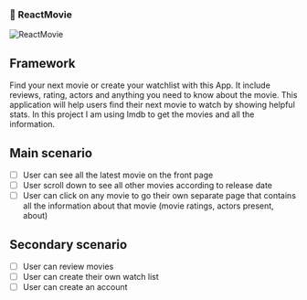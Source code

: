 ### :movie_camera: ReactMovie

![ReactMovie](https://i.imgur.com/OxyjCME.png)

## Framework
Find your next movie or create your watchlist with this App. It include reviews, rating, actors and anything you need to know about the movie. This application will help users find their next movie to watch by showing helpful stats. In this project I am using Imdb to get the movies and all the information.

## Main scenario

-   [ ] User can see all the latest movie on the front page
-   [ ] User scroll down to see all other movies according to release date
-   [ ] User can click on any movie to go their own separate page that contains all the information about that movie (movie ratings, actors present, about)

## Secondary scenario

-   [ ] User can review movies
-   [ ] User can create their own watch list
-   [ ] User can create an account
